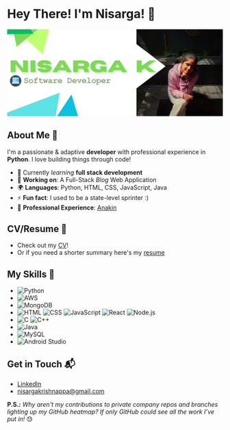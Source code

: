 # Hey There! I'm Nisarga! 👋
![Banner Image](GitHub-Profile-Banner-Narrow.png)
## About Me 🚀
I'm a passionate & adaptive **developer** with professional experience in **Python**. I love building things through code!

- 🌱 Currently _learning_ **full stack development**
- 🔭 **Working on**: A Full-Stack _Blog_ Web Application
- 🌍 **Languages**: Python, HTML, CSS, JavaScript, Java
- ⚡ **Fun fact**: I used to be a state-level sprinter :)
- 💼 **Professional Experience**: [Anakin](Professional-Experience/Anakin.md)

## CV/Resume 📝
- Check out my [CV]()!
- Or if you need a shorter summary here's my [resume](https://drive.google.com/file/d/13NcPROUOqeQUPPJF42XqiLjdSMT4mFzl/view?usp=sharing)

## My Skills 🧠
- ![Python](https://img.shields.io/badge/Python-FFD43B?style=for-the-badge&logo=python&logoColor=blue)
- ![AWS](https://img.shields.io/badge/Amazon_AWS-FF9900?style=for-the-badge&logo=amazonaws&logoColor=white)
- ![MongoDB](https://img.shields.io/badge/MongoDB-4EA94B?style=for-the-badge&logo=mongodb&logoColor=white)
- ![HTML](https://img.shields.io/badge/-HTML-E34F26?style=flat-square&logo=html5&logoColor=white) ![CSS](https://img.shields.io/badge/-CSS-1572B6?style=flat-square&logo=css3&logoColor=white) ![JavaScript](https://img.shields.io/badge/-JavaScript-F7DF1E?style=flat-square&logo=javascript&logoColor=black) ![React](https://img.shields.io/badge/-React-61DAFB?style=flat-square&logo=react&logoColor=black) ![Node.js](https://img.shields.io/badge/-Node.js-339933?style=flat-square&logo=node.js&logoColor=white)
- ![C](https://img.shields.io/badge/c-%2300599C.svg?style=for-the-badge&logo=c&logoColor=white) ![C++](https://img.shields.io/badge/c++-%2300599C.svg?style=for-the-badge&logo=c%2B%2B&logoColor=white)
- ![Java](https://img.shields.io/badge/java-%23ED8B00.svg?style=for-the-badge&logo=openjdk&logoColor=white)
- ![MySQL](https://img.shields.io/badge/mysql-4479A1.svg?style=for-the-badge&logo=mysql&logoColor=white)
- ![Android Studio](https://img.shields.io/badge/android%20studio-346ac1?style=for-the-badge&logo=android%20studio&logoColor=white)

## Get in Touch 📬
- [LinkedIn](www.linkedin.com/in/nis-k)
- nisargakrishnappa@gmail.com

**P.S.:** _Why aren't my contributions to private company repos and branches lighting up my GitHub heatmap? If only GitHub could see all the work I’ve put in!_ 😓
